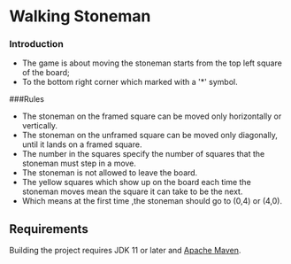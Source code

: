 # Walking Stoneman

### Introduction

* The game is about moving the stoneman starts from the top left square of the board;
* To the bottom right corner which marked with a '*' symbol.

###Rules
* The stoneman on the framed square can be moved only horizontally or vertically.
* The stoneman on the unframed square can be moved only diagonally, until it lands on a framed square.
* The number in the squares specify the number of squares that the stoneman must step in a move.
* The stoneman is not allowed to leave the board.
* The yellow squares which show up on the board each time the stoneman moves mean the square it can take to be the next.
* Which means at the first time ,the stoneman should go to (0,4) or (4,0).

## Requirements

Building the project requires JDK 11 or later and [Apache Maven](https://maven.apache.org/).